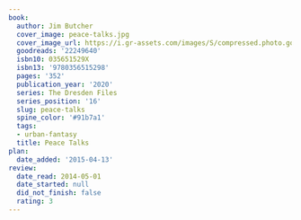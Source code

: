```yaml
---
book:
  author: Jim Butcher
  cover_image: peace-talks.jpg
  cover_image_url: https://i.gr-assets.com/images/S/compressed.photo.goodreads.com/books/1585062885l/22249640._SX98_.jpg
  goodreads: '22249640'
  isbn10: 035651529X
  isbn13: '9780356515298'
  pages: '352'
  publication_year: '2020'
  series: The Dresden Files
  series_position: '16'
  slug: peace-talks
  spine_color: '#91b7a1'
  tags:
  - urban-fantasy
  title: Peace Talks
plan:
  date_added: '2015-04-13'
review:
  date_read: 2014-05-01
  date_started: null
  did_not_finish: false
  rating: 3
---
```

